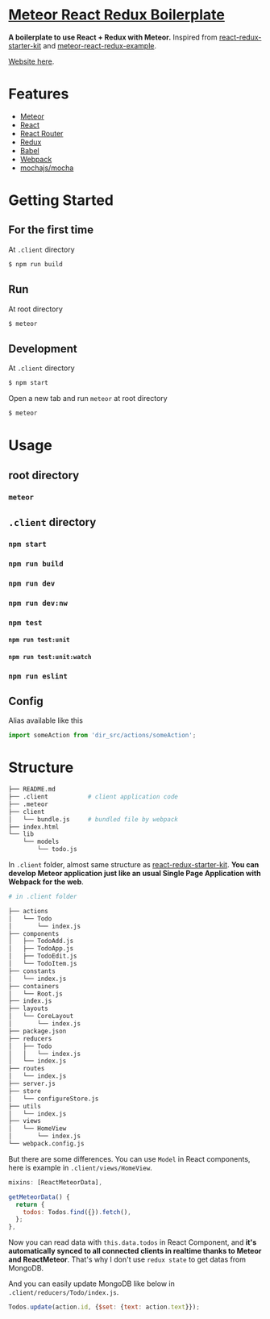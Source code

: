 # [Meteor React Redux Boilerplate](https://github.com/okmttdhr/meteor-react-redux-boilerplate)

**A boilerplate to use React + Redux with Meteor.** Inspired from <a href="https://github.com/davezuko/react-redux-starter-kit" target="_blank">react-redux-starter-kit</a> and <a href="https://github.com/zhongqf/meteor-react-redux-example" target="_blank">meteor-react-redux-example</a>.

<a href="http://meteor-react-redux-boilerplate.meteor.com/" target="_blank">Website here</a>.



# Features

* <a href="https://github.com/meteor/meteor/" target="_blank">Meteor</a>
* <a href="https://github.com/facebook/react" target="_blank">React</a>
* <a href="https://github.com/rackt/react-router" target="_blank">React Router</a>
* <a href="https://github.com/rackt/redux" target="_blank">Redux</a>
* <a href="https://github.com/babel/babel" target="_blank">Babel</a>
* <a href="https://github.com/webpack/webpack" target="_blank">Webpack</a>
* <a href="https://github.com/mochajs/mocha" target="_blank">mochajs/mocha</a>



# Getting Started

## For the first time

At `.client` directory

```bash
$ npm run build
```

## Run

At root directory

```bash
$ meteor
```

## Development

At `.client` directory

```bash
$ npm start
```

Open a new tab and run `meteor` at root directory

```bash
$ meteor
```



# Usage

## root directory

### `meteor`

## `.client` directory

### `npm start`

### `npm run build`

### `npm run dev`

### `npm run dev:nw`

### `npm test`

#### `npm run test:unit`

#### `npm run test:unit:watch`

### `npm run eslint`

## Config

Alias available like this

```javascript
import someAction from 'dir_src/actions/someAction';
```

# Structure

```bash
├── README.md
├── .client           # client application code
├── .meteor
├── client
│   └── bundle.js     # bundled file by webpack
├── index.html
└── lib
    └── models
        └── todo.js
```

In `.client` folder, almost same structure as <a href="https://github.com/davezuko/react-redux-starter-kit" target="_blank">react-redux-starter-kit</a>. **You can develop Meteor application just like an usual Single Page Application with Webpack for the web**.

```bash
# in .client folder

├── actions
│   └── Todo
│       └── index.js
├── components
│   ├── TodoAdd.js
│   ├── TodoApp.js
│   ├── TodoEdit.js
│   └── TodoItem.js
├── constants
│   └── index.js
├── containers
│   └── Root.js
├── index.js
├── layouts
│   └── CoreLayout
│       └── index.js
├── package.json
├── reducers
│   ├── Todo
│   │   └── index.js
│   └── index.js
├── routes
│   └── index.js
├── server.js
├── store
│   └── configureStore.js
├── utils
│   └── index.js
├── views
│   └── HomeView
│       └── index.js
└── webpack.config.js
```

But there are some differences. You can use `Model` in React components, here is example in `.client/views/HomeView`.

```javascript
mixins: [ReactMeteorData],

getMeteorData() {
  return {
    todos: Todos.find({}).fetch(),
  };
},
```

Now you can read data with `this.data.todos` in React Component, and **it's automatically synced to all connected clients in realtime thanks to Meteor and ReactMeteor**. That's why I don't use `redux state` to get datas from MongoDB.

And you can easily update MongoDB like below in `.client/reducers/Todo/index.js`.

```javascript
Todos.update(action.id, {$set: {text: action.text}});
```
